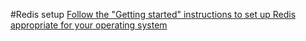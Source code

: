 #Redis setup
[Follow the "Getting started" instructions to set up Redis appropriate for your operating system](https://redis.io/learn/howtos/quick-start)

